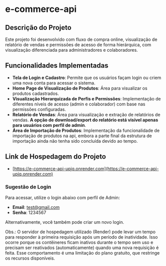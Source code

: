 # e-commerce-api

## Descrição do Projeto

Este projeto foi desenvolvido com fluxo de compra online, visualização de relatório de vendas e permissões de acesso de forma hierárquica, com visualização diferenciada para administradores e colaboradores.

## Funcionalidades Implementadas

- **Tela de Login e Cadastro**: Permite que os usuários façam login ou criem uma nova conta para acessar o sistema.
- **Home Page de Visualização de Produtos**: Área para visualizar os produtos cadastrados.
- **Visualização Hierarquizada de Perfis e Permissões**: Implementação de diferentes níveis de acesso (admin e colaborador) com base nas permissões configuradas.
- **Relatório de Vendas**: Área para visualização e extração de relatórios de vendas. **A opção de download/export do relatório está visível apenas para usuários com perfil de admin**.
- **Área de Importação de Produtos**: Implementação da funcionalidade de importação de produtos na api, embora a parte final da estrutura de importação ainda não tenha sido concluída devido ao tempo.

## Link de Hospedagem do Projeto

- [https://e-commerce-api-upjq.onrender.com](https://e-commerce-api-upjq.onrender.com)

### Sugestão de Login

Para acessar, utilize o login abaixo com perfil de Admin:

- **Email**: test@gmail.com
- **Senha**: 1234567

Alternativamente, você também pode criar um novo login.

Obs.: O servidor de hospedagem utilizado (Render) pode levar um tempo para responder à primeira requisição após um período de inatividade. Isso ocorre porque os contêineres ficam inativos durante o tempo sem uso e precisam ser reativados (automaticamente) quando uma nova requisição é feita. Esse comportamento é uma limitação do plano gratuito, que restringe os recursos disponíveis.
